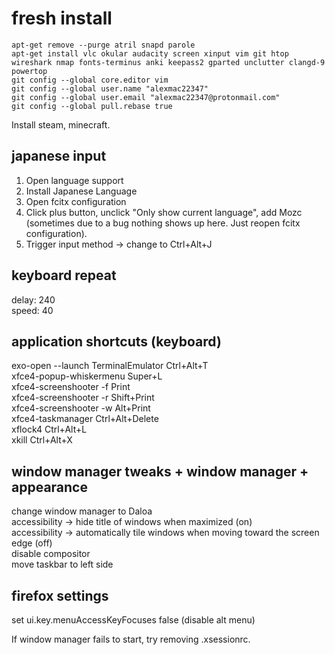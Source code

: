 # fresh install

```apt-get remove --purge atril snapd parole```  
```apt-get install vlc okular audacity screen xinput vim git htop wireshark nmap fonts-terminus anki keepass2 gparted unclutter clangd-9 powertop```  
```git config --global core.editor vim```  
```git config --global user.name "alexmac22347"```  
```git config --global user.email "alexmac22347@protonmail.com"```  
```git config --global pull.rebase true```   

Install steam, minecraft.

## japanese input
1. Open language support
2. Install Japanese Language
3. Open fcitx configuration
4. Click plus button, unclick "Only show current language", 
   add Mozc (sometimes due to a 
   bug nothing shows up here. Just reopen fcitx configuration).
5. Trigger input method -> change to Ctrl+Alt+J

## keyboard repeat
delay: 240  
speed: 40  

## application shortcuts (keyboard)
exo-open --launch TerminalEmulator  Ctrl+Alt+T  
xfce4-popup-whiskermenu Super+L  
xfce4-screenshooter -f Print  
xfce4-screenshooter -r Shift+Print  
xfce4-screenshooter -w Alt+Print  
xfce4-taskmanager Ctrl+Alt+Delete  
xflock4 Ctrl+Alt+L  
xkill Ctrl+Alt+X  

## window manager tweaks + window manager + appearance
change window manager to Daloa  
accessibility -> hide title of windows when maximized (on)  
accessibility -> automatically tile windows when moving toward the screen edge (off)  
disable compositor  
move taskbar to left side  

## firefox settings
set ui.key.menuAccessKeyFocuses false (disable alt menu)  


If window manager fails to start, try removing .xsessionrc.
